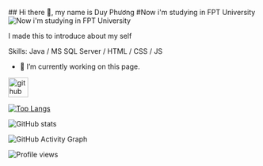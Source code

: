 <span style="align:center">## Hi there 👋, my name is Duy Phương</span>
#Now i'm studying in FPT University
![Now i'm studying in FPT University](https://arturssmirnovs.github.io/github-profile-readme-generator/images/banner.png)

I made this to introduce about my self

Skills: Java / MS SQL Server / HTML / CSS / JS

- 🔭 I’m currently working on this page. 


[<img src='https://cdn.jsdelivr.net/npm/simple-icons@3.0.1/icons/github.svg' alt='github' height='40'>](https://github.com/zuyfun)  

[![Top Langs](https://github-readme-stats.vercel.app/api/top-langs/?username=zuyfun)](https://github.com/anuraghazra/github-readme-stats)

![GitHub stats](https://github-readme-stats.vercel.app/api?username=zuyfun&show_icons=true)  

![GitHub Activity Graph](https://activity-graph.herokuapp.com/graph?username=zuyfun)  

![Profile views](https://gpvc.arturio.dev/zuyfun)  

